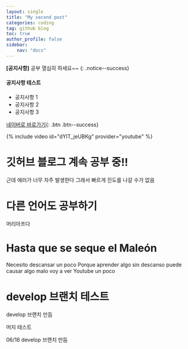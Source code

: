 ```yaml
---
layout: single
title: "My second post"
categories: coding
tag: github blog
toc: true
author_profile: false
sidebar:
    nav: "docs"
---
```


**[공지사항]** 공부 열심히 하세요~~
{: .notice--success}

<div class="notice--info">
<h4>공지사항 테스트</h4>
<ul>
    <li>공지사항 1</li>
    <li>공지사항 2</li>
    <li>공지사항 3</li>
</ul>
</div>

[네이버로 바로가기](https://naver.com){: .btn .btn--success}

{% include video id="dYIT_jeUBKg" provider="youtube" %}

# 깃허브 블로그 계속 공부 중!!

근데 에러가 너무 자주 발생한다
그래서 빠르게 진도를 나갈 수가 없음

# 다른 언어도 공부하기

머리아프다

# Hasta que se seque el Maleón

Necesito descansar un poco 
Porque aprender algo sin descanso puede causar algo malo
voy a ver Youtube un poco

# develop 브랜치 테스트

develop 브랜치 만듬

머지 테스트

06/16 develop 브랜치 만듬